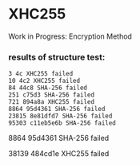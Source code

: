 # XHC255
Work in Progress: Encryption Method

### results of structure test:

```plaintext
3 4c XHC255 failed
10 4c2 XHC255 failed
84 44c8 SHA-256 failed
251 c75d3 SHA-256 failed
721 894a8a XHC255 failed
8864 95d4361 SHA-256 failed
23815 8e81dfd7 SHA-256 failed
95303 c11eb5e6b SHA-256 failed
```

8864 95d4361 SHA-256 failed

38139 484cd1e XHC255 failed
